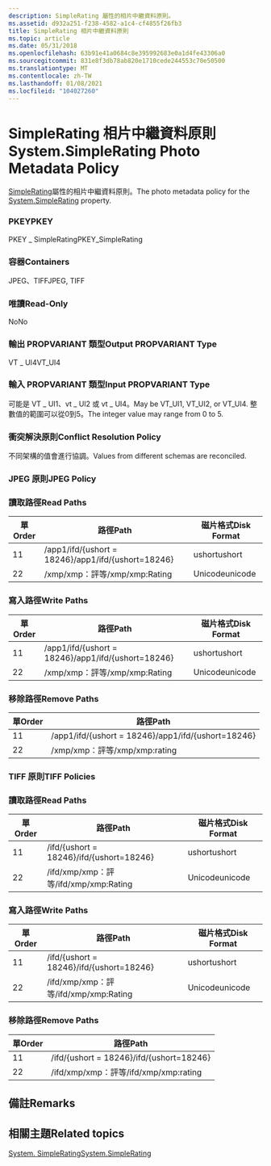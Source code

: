 ```yaml
---
description: SimpleRating 屬性的相片中繼資料原則。
ms.assetid: d932a251-f238-4582-a1c4-cf4855f26fb3
title: SimpleRating 相片中繼資料原則
ms.topic: article
ms.date: 05/31/2018
ms.openlocfilehash: 63b91e41a0684c8e395992683e0a1d4fe43306a0
ms.sourcegitcommit: 831e8f3db78ab820e1710cede244553c70e50500
ms.translationtype: MT
ms.contentlocale: zh-TW
ms.lasthandoff: 01/08/2021
ms.locfileid: "104027260"
---
```

# <a name="systemsimplerating-photo-metadata-policy"></a><span data-ttu-id="e2547-103">SimpleRating 相片中繼資料原則</span><span class="sxs-lookup"><span data-stu-id="e2547-103">System.SimpleRating Photo Metadata Policy</span></span>

<span data-ttu-id="e2547-104">[SimpleRating](../properties/props-system-simplerating.md)屬性的相片中繼資料原則。</span><span class="sxs-lookup"><span data-stu-id="e2547-104">The photo metadata policy for the [System.SimpleRating](../properties/props-system-simplerating.md) property.</span></span>

### <a name="pkey"></a><span data-ttu-id="e2547-105">PKEY</span><span class="sxs-lookup"><span data-stu-id="e2547-105">PKEY</span></span>

<span data-ttu-id="e2547-106">PKEY \_ SimpleRating</span><span class="sxs-lookup"><span data-stu-id="e2547-106">PKEY\_SimpleRating</span></span>

### <a name="containers"></a><span data-ttu-id="e2547-107">容器</span><span class="sxs-lookup"><span data-stu-id="e2547-107">Containers</span></span>

<span data-ttu-id="e2547-108">JPEG、TIFF</span><span class="sxs-lookup"><span data-stu-id="e2547-108">JPEG, TIFF</span></span>

### <a name="read-only"></a><span data-ttu-id="e2547-109">唯讀</span><span class="sxs-lookup"><span data-stu-id="e2547-109">Read-Only</span></span>

<span data-ttu-id="e2547-110">No</span><span class="sxs-lookup"><span data-stu-id="e2547-110">No</span></span>

### <a name="output-propvariant-type"></a><span data-ttu-id="e2547-111">輸出 PROPVARIANT 類型</span><span class="sxs-lookup"><span data-stu-id="e2547-111">Output PROPVARIANT Type</span></span>

<span data-ttu-id="e2547-112">VT \_ UI4</span><span class="sxs-lookup"><span data-stu-id="e2547-112">VT\_UI4</span></span>

### <a name="input-propvariant-type"></a><span data-ttu-id="e2547-113">輸入 PROPVARIANT 類型</span><span class="sxs-lookup"><span data-stu-id="e2547-113">Input PROPVARIANT Type</span></span>

<span data-ttu-id="e2547-114">可能是 VT \_ UI1、vt \_ UI2 或 vt \_ UI4。</span><span class="sxs-lookup"><span data-stu-id="e2547-114">May be VT\_UI1, VT\_UI2, or VT\_UI4.</span></span> <span data-ttu-id="e2547-115">整數值的範圍可以從0到5。</span><span class="sxs-lookup"><span data-stu-id="e2547-115">The integer value may range from 0 to 5.</span></span>

### <a name="conflict-resolution-policy"></a><span data-ttu-id="e2547-116">衝突解決原則</span><span class="sxs-lookup"><span data-stu-id="e2547-116">Conflict Resolution Policy</span></span>

<span data-ttu-id="e2547-117">不同架構的值會進行協調。</span><span class="sxs-lookup"><span data-stu-id="e2547-117">Values from different schemas are reconciled.</span></span>

### <a name="jpeg-policy"></a><span data-ttu-id="e2547-118">JPEG 原則</span><span class="sxs-lookup"><span data-stu-id="e2547-118">JPEG Policy</span></span>

### <a name="read-paths"></a><span data-ttu-id="e2547-119">讀取路徑</span><span class="sxs-lookup"><span data-stu-id="e2547-119">Read Paths</span></span>



| <span data-ttu-id="e2547-120">單</span><span class="sxs-lookup"><span data-stu-id="e2547-120">Order</span></span> | <span data-ttu-id="e2547-121">路徑</span><span class="sxs-lookup"><span data-stu-id="e2547-121">Path</span></span>                     | <span data-ttu-id="e2547-122">磁片格式</span><span class="sxs-lookup"><span data-stu-id="e2547-122">Disk Format</span></span> |
|-------|--------------------------|-------------|
| <span data-ttu-id="e2547-123">1</span><span class="sxs-lookup"><span data-stu-id="e2547-123">1</span></span>     | <span data-ttu-id="e2547-124">/app1/ifd/{ushort = 18246}</span><span class="sxs-lookup"><span data-stu-id="e2547-124">/app1/ifd/{ushort=18246}</span></span> | <span data-ttu-id="e2547-125">ushort</span><span class="sxs-lookup"><span data-stu-id="e2547-125">ushort</span></span>      |
| <span data-ttu-id="e2547-126">2</span><span class="sxs-lookup"><span data-stu-id="e2547-126">2</span></span>     | <span data-ttu-id="e2547-127">/xmp/xmp：評等</span><span class="sxs-lookup"><span data-stu-id="e2547-127">/xmp/xmp:Rating</span></span>          | <span data-ttu-id="e2547-128">Unicode</span><span class="sxs-lookup"><span data-stu-id="e2547-128">unicode</span></span>     |



 

### <a name="write-paths"></a><span data-ttu-id="e2547-129">寫入路徑</span><span class="sxs-lookup"><span data-stu-id="e2547-129">Write Paths</span></span>



| <span data-ttu-id="e2547-130">單</span><span class="sxs-lookup"><span data-stu-id="e2547-130">Order</span></span> | <span data-ttu-id="e2547-131">路徑</span><span class="sxs-lookup"><span data-stu-id="e2547-131">Path</span></span>                     | <span data-ttu-id="e2547-132">磁片格式</span><span class="sxs-lookup"><span data-stu-id="e2547-132">Disk Format</span></span> |
|-------|--------------------------|-------------|
| <span data-ttu-id="e2547-133">1</span><span class="sxs-lookup"><span data-stu-id="e2547-133">1</span></span>     | <span data-ttu-id="e2547-134">/app1/ifd/{ushort = 18246}</span><span class="sxs-lookup"><span data-stu-id="e2547-134">/app1/ifd/{ushort=18246}</span></span> | <span data-ttu-id="e2547-135">ushort</span><span class="sxs-lookup"><span data-stu-id="e2547-135">ushort</span></span>      |
| <span data-ttu-id="e2547-136">2</span><span class="sxs-lookup"><span data-stu-id="e2547-136">2</span></span>     | <span data-ttu-id="e2547-137">/xmp/xmp：評等</span><span class="sxs-lookup"><span data-stu-id="e2547-137">/xmp/xmp:Rating</span></span>          | <span data-ttu-id="e2547-138">Unicode</span><span class="sxs-lookup"><span data-stu-id="e2547-138">unicode</span></span>     |



 

### <a name="remove-paths"></a><span data-ttu-id="e2547-139">移除路徑</span><span class="sxs-lookup"><span data-stu-id="e2547-139">Remove Paths</span></span>



| <span data-ttu-id="e2547-140">單</span><span class="sxs-lookup"><span data-stu-id="e2547-140">Order</span></span> | <span data-ttu-id="e2547-141">路徑</span><span class="sxs-lookup"><span data-stu-id="e2547-141">Path</span></span>                     |
|-------|--------------------------|
| <span data-ttu-id="e2547-142">1</span><span class="sxs-lookup"><span data-stu-id="e2547-142">1</span></span>     | <span data-ttu-id="e2547-143">/app1/ifd/{ushort = 18246}</span><span class="sxs-lookup"><span data-stu-id="e2547-143">/app1/ifd/{ushort=18246}</span></span> |
| <span data-ttu-id="e2547-144">2</span><span class="sxs-lookup"><span data-stu-id="e2547-144">2</span></span>     | <span data-ttu-id="e2547-145">/xmp/xmp：評等</span><span class="sxs-lookup"><span data-stu-id="e2547-145">/xmp/xmp:rating</span></span>          |



 

### <a name="tiff-policies"></a><span data-ttu-id="e2547-146">TIFF 原則</span><span class="sxs-lookup"><span data-stu-id="e2547-146">TIFF Policies</span></span>

### <a name="read-paths"></a><span data-ttu-id="e2547-147">讀取路徑</span><span class="sxs-lookup"><span data-stu-id="e2547-147">Read Paths</span></span>



| <span data-ttu-id="e2547-148">單</span><span class="sxs-lookup"><span data-stu-id="e2547-148">Order</span></span> | <span data-ttu-id="e2547-149">路徑</span><span class="sxs-lookup"><span data-stu-id="e2547-149">Path</span></span>                | <span data-ttu-id="e2547-150">磁片格式</span><span class="sxs-lookup"><span data-stu-id="e2547-150">Disk Format</span></span> |
|-------|---------------------|-------------|
| <span data-ttu-id="e2547-151">1</span><span class="sxs-lookup"><span data-stu-id="e2547-151">1</span></span>     | <span data-ttu-id="e2547-152">/ifd/{ushort = 18246}</span><span class="sxs-lookup"><span data-stu-id="e2547-152">/ifd/{ushort=18246}</span></span> | <span data-ttu-id="e2547-153">ushort</span><span class="sxs-lookup"><span data-stu-id="e2547-153">ushort</span></span>      |
| <span data-ttu-id="e2547-154">2</span><span class="sxs-lookup"><span data-stu-id="e2547-154">2</span></span>     | <span data-ttu-id="e2547-155">/ifd/xmp/xmp：評等</span><span class="sxs-lookup"><span data-stu-id="e2547-155">/ifd/xmp/xmp:Rating</span></span> | <span data-ttu-id="e2547-156">Unicode</span><span class="sxs-lookup"><span data-stu-id="e2547-156">unicode</span></span>     |



 

### <a name="write-paths"></a><span data-ttu-id="e2547-157">寫入路徑</span><span class="sxs-lookup"><span data-stu-id="e2547-157">Write Paths</span></span>



| <span data-ttu-id="e2547-158">單</span><span class="sxs-lookup"><span data-stu-id="e2547-158">Order</span></span> | <span data-ttu-id="e2547-159">路徑</span><span class="sxs-lookup"><span data-stu-id="e2547-159">Path</span></span>                | <span data-ttu-id="e2547-160">磁片格式</span><span class="sxs-lookup"><span data-stu-id="e2547-160">Disk Format</span></span> |
|-------|---------------------|-------------|
| <span data-ttu-id="e2547-161">1</span><span class="sxs-lookup"><span data-stu-id="e2547-161">1</span></span>     | <span data-ttu-id="e2547-162">/ifd/{ushort = 18246}</span><span class="sxs-lookup"><span data-stu-id="e2547-162">/ifd/{ushort=18246}</span></span> | <span data-ttu-id="e2547-163">ushort</span><span class="sxs-lookup"><span data-stu-id="e2547-163">ushort</span></span>      |
| <span data-ttu-id="e2547-164">2</span><span class="sxs-lookup"><span data-stu-id="e2547-164">2</span></span>     | <span data-ttu-id="e2547-165">/ifd/xmp/xmp：評等</span><span class="sxs-lookup"><span data-stu-id="e2547-165">/ifd/xmp/xmp:Rating</span></span> | <span data-ttu-id="e2547-166">Unicode</span><span class="sxs-lookup"><span data-stu-id="e2547-166">unicode</span></span>     |



 

### <a name="remove-paths"></a><span data-ttu-id="e2547-167">移除路徑</span><span class="sxs-lookup"><span data-stu-id="e2547-167">Remove Paths</span></span>



| <span data-ttu-id="e2547-168">單</span><span class="sxs-lookup"><span data-stu-id="e2547-168">Order</span></span> | <span data-ttu-id="e2547-169">路徑</span><span class="sxs-lookup"><span data-stu-id="e2547-169">Path</span></span>                |
|-------|---------------------|
| <span data-ttu-id="e2547-170">1</span><span class="sxs-lookup"><span data-stu-id="e2547-170">1</span></span>     | <span data-ttu-id="e2547-171">/ifd/{ushort = 18246}</span><span class="sxs-lookup"><span data-stu-id="e2547-171">/ifd/{ushort=18246}</span></span> |
| <span data-ttu-id="e2547-172">2</span><span class="sxs-lookup"><span data-stu-id="e2547-172">2</span></span>     | <span data-ttu-id="e2547-173">/ifd/xmp/xmp：評等</span><span class="sxs-lookup"><span data-stu-id="e2547-173">/ifd/xmp/xmp:rating</span></span> |



 

## <a name="remarks"></a><span data-ttu-id="e2547-174">備註</span><span class="sxs-lookup"><span data-stu-id="e2547-174">Remarks</span></span>

## <a name="related-topics"></a><span data-ttu-id="e2547-175">相關主題</span><span class="sxs-lookup"><span data-stu-id="e2547-175">Related topics</span></span>

<dl> <dt>

[<span data-ttu-id="e2547-176">System. SimpleRating</span><span class="sxs-lookup"><span data-stu-id="e2547-176">System.SimpleRating</span></span>](../properties/props-system-simplerating.md)
</dt> </dl>

 

 
